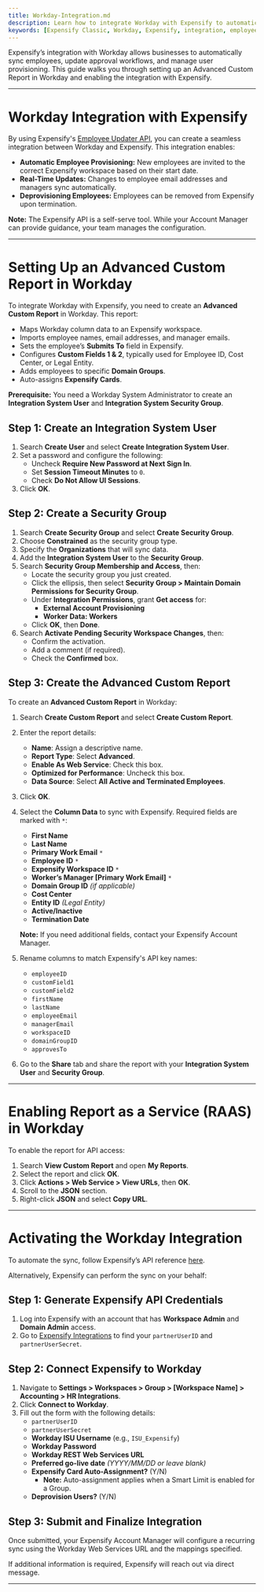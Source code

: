 ```yaml
---
title: Workday-Integration.md
description: Learn how to integrate Workday with Expensify to automatically sync employees and manage user provisioning.
keywords: [Expensify Classic, Workday, Expensify, integration, employee sync, API, HR integrations]
---
```


<div id="expensify-classic" markdown="1">
   
Expensify’s integration with Workday allows businesses to automatically sync employees, update approval workflows, and manage user provisioning. This guide walks you through setting up an Advanced Custom Report in Workday and enabling the integration with Expensify.

---

# Workday Integration with Expensify

By using Expensify's [Employee Updater API](https://integrations.expensify.com/Integration-Server/doc/employeeUpdater/), you can create a seamless integration between Workday and Expensify. This integration enables:

- **Automatic Employee Provisioning:** New employees are invited to the correct Expensify workspace based on their start date.
- **Real-Time Updates:** Changes to employee email addresses and managers sync automatically.
- **Deprovisioning Employees:** Employees can be removed from Expensify upon termination.

**Note:** The Expensify API is a self-serve tool. While your Account Manager can provide guidance, your team manages the configuration.

---

# Setting Up an Advanced Custom Report in Workday

To integrate Workday with Expensify, you need to create an **Advanced Custom Report** in Workday. This report:

- Maps Workday column data to an Expensify workspace.
- Imports employee names, email addresses, and manager emails.
- Sets the employee’s **Submits To** field in Expensify.
- Configures **Custom Fields 1 & 2**, typically used for Employee ID, Cost Center, or Legal Entity.
- Adds employees to specific **Domain Groups**.
- Auto-assigns **Expensify Cards**.

**Prerequisite:** You need a Workday System Administrator to create an **Integration System User** and **Integration System Security Group**.

## Step 1: Create an Integration System User

1. Search **Create User** and select **Create Integration System User**.
2. Set a password and configure the following:
   - Uncheck **Require New Password at Next Sign In**.
   - Set **Session Timeout Minutes** to `0`.
   - Check **Do Not Allow UI Sessions**.
3. Click **OK**.

## Step 2: Create a Security Group

1. Search **Create Security Group** and select **Create Security Group**.
2. Choose **Constrained** as the security group type.
3. Specify the **Organizations** that will sync data.
4. Add the **Integration System User** to the **Security Group**.
5. Search **Security Group Membership and Access**, then:
   - Locate the security group you just created.
   - Click the ellipsis, then select **Security Group > Maintain Domain Permissions for Security Group**.
   - Under **Integration Permissions**, grant **Get access** for:
     - **External Account Provisioning**
     - **Worker Data: Workers**
   - Click **OK**, then **Done**.
6. Search **Activate Pending Security Workspace Changes**, then:
   - Confirm the activation.
   - Add a comment (if required).
   - Check the **Confirmed** box.

## Step 3: Create the Advanced Custom Report

To create an **Advanced Custom Report** in Workday:

1. Search **Create Custom Report** and select **Create Custom Report**.
2. Enter the report details:
   - **Name**: Assign a descriptive name.
   - **Report Type**: Select **Advanced**.
   - **Enable As Web Service**: Check this box.
   - **Optimized for Performance**: Uncheck this box.
   - **Data Source**: Select **All Active and Terminated Employees**.
3. Click **OK**.
4. Select the **Column Data** to sync with Expensify. Required fields are marked with `*`:
   - **First Name**
   - **Last Name**
   - **Primary Work Email** `*`
   - **Employee ID** `*`
   - **Expensify Workspace ID** `*`
   - **Worker’s Manager [Primary Work Email]** `*`
   - **Domain Group ID** *(if applicable)*
   - **Cost Center**
   - **Entity ID** *(Legal Entity)*
   - **Active/Inactive**
   - **Termination Date**

   **Note:** If you need additional fields, contact your Expensify Account Manager.

5. Rename columns to match Expensify's API key names:
   - `employeeID`
   - `customField1`
   - `customField2`
   - `firstName`
   - `lastName`
   - `employeeEmail`
   - `managerEmail`
   - `workspaceID`
   - `domainGroupID`
   - `approvesTo`

6. Go to the **Share** tab and share the report with your **Integration System User** and **Security Group**.

---

# Enabling Report as a Service (RAAS) in Workday

To enable the report for API access:

1. Search **View Custom Report** and open **My Reports**.
2. Select the report and click **OK**.
3. Click **Actions > Web Service > View URLs**, then **OK**.
4. Scroll to the **JSON** section.
5. Right-click **JSON** and select **Copy URL**.

---

# Activating the Workday Integration

To automate the sync, follow Expensify’s API reference [here](https://integrations.expensify.com/Integration-Server/doc/employeeUpdater/#api-principles).

Alternatively, Expensify can perform the sync on your behalf:

## Step 1: Generate Expensify API Credentials

1. Log into Expensify with an account that has **Workspace Admin** and **Domain Admin** access.
2. Go to [Expensify Integrations](https://www.expensify.com/tools/integrations/) to find your `partnerUserID` and `partnerUserSecret`.

## Step 2: Connect Expensify to Workday

1. Navigate to **Settings > Workspaces > Group > [Workspace Name] > Accounting > HR Integrations**.
2. Click **Connect to Workday**.
3. Fill out the form with the following details:
   - `partnerUserID`
   - `partnerUserSecret`
   - **Workday ISU Username** (e.g., `ISU_Expensify`)
   - **Workday Password**
   - **Workday REST Web Services URL**
   - **Preferred go-live date** *(YYYY/MM/DD or leave blank)*
   - **Expensify Card Auto-Assignment?** (Y/N)
     - **Note:** Auto-assignment applies when a Smart Limit is enabled for a Group.
   - **Deprovision Users?** (Y/N)

## Step 3: Submit and Finalize Integration

Once submitted, your Expensify Account Manager will configure a recurring sync using the Workday Web Services URL and the mappings specified.

If additional information is required, Expensify will reach out via direct message.

---

</div>
